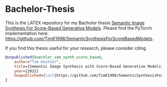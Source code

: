 # Bachelor-Thesis 

This is the LATEX repository for my Bacholor thesis [Semantic Image Synthesis For Score-Based Generative Models](https://github.com/TimK1998/Bachelor-Thesis/blob/main/Bachelorarbeit.pdf). 
Please find the PyTorch implementation here: https://github.com/TimK1998/SemanticSynthesisForScoreBasedModels.

If you find this thesis useful for your research, please consider citing
```bib
@unpublished{kuechler_sem_synth_score_based,
    author="Tim Küchler",
    title={Semantic Image Synthesis with Score-Based Generative Models},
    year={2021}
    howpublished={\url{https://github.com/TimK1998/SemanticSynthesisForScoreBasedModels}}
}
```
